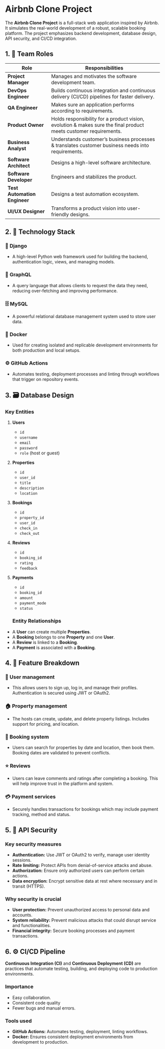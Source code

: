 # Airbnb Clone Project

The **Airbnb Clone Project** is a full-stack web application inspired by Airbnb. It simulates the real-world development of a robust, scalable booking platform. The project emphasizes backend development, database design, API security, and CI/CD integration.

## 1. 👥 Team Roles

| **Role**                     | **Responsibilities**                                                                                             |
| ---------------------------- | -----------------------------------------------------------------------------------------------------------------|
| **Project Manager**          | Manages and motivates the software development team.                                                             |
| **DevOps Engineer**          | Builds continuous integration and continuous delivery (CI/CD) pipelines for faster delivery.                     |
| **QA Engineer**              | Makes sure an application performs according to requirements.                                                    |
| **Product Owner**            | Holds responsibility for a product vision, evolution & makes sure the final product meets customer requirements. |
| **Business Analyst**         | Understands customer’s business processes & translates customer business needs into requirements.                |
| **Software Architect**       | Designs a high-level software architecture.                                                                      |
| **Software Developer**       | Engineers and stabilizes the product.                                                                            |
| **Test Automation Engineer** | Designs a test automation ecosystem.                                                                             |
| **UI/UX Designer**           | Transforms a product vision into user-friendly designs.                                                          |

## 2. 🧰 Technology Stack

### 🔧 **Django**
 + A high-level Python web framework used for building the backend, authentication logic, views, and managing models.

### 🔗 **GraphQL**
 + A query language that allows clients to request the data they need, reducing over-fetching and improving performance.

### 🗄️ **MySQL**
 + A powerful relational database management system used to store user data.

### 🐳 **Docker**
 + Used for creating isolated and replicable development environments for both production and local setups.

### ⚙️ **GitHub Actions**
 + Automates testing, deployment processes and linting through workflows that trigger on repository events.

## 3. 🗃️ Database Design

### Key Entities

1. **Users**
   - `id`
   - `username`
   - `email`
   - `password`
   - `role` (host or guest)

2. **Properties**
   - `id`
   - `user_id`
   - `title`
   - `description`
   - `location`

3. **Bookings**
   - `id`
   - `property_id`
   - `user_id`
   - `check_in`
   - `check_out`

4. **Reviews**
   - `id`
   - `booking_id`
   - `rating`
   - `feedback`

5. **Payments**
   - `id`
   - `booking_id`
   - `amount`
   - `payment_mode`
   - `status`

   ### Entity Relationships

- A **User** can create multiple **Properties**.
- A **Booking** belongs to one **Property** and one **User**.
- A **Review** is linked to a **Booking**.
- A **Payment** is associated with a **Booking**.

## 4. 🧩 Feature Breakdown

### 👤 User management
  + This allows users to sign up, log in, and manage their profiles. Authentication is secured using JWT or OAuth2.

### 🏠 Property management
  + The hosts can create, update, and delete property listings. Includes support for pricing, and location.

### 📅 Booking system
  + Users can search for properties by date and location, then book them. Booking dates are validated to prevent conflicts.

### ⭐ Reviews
  + Users can leave comments and ratings after completing a booking. This will help improve trust in the platform and system.

### 💳 Payment services
  + Securely handles transactions for bookings which may include payment tracking, method and status.

  ## 5. 🔐 API Security

  ### Key security measures

- **Authentication:** Use JWT or OAuth2 to verify, manage user identity sessions.
- **Rate limiting:** Protect APIs from denial-of-service attacks and abuse.
- **Authorization:** Ensure only authorized users can perform certain actions.
- **Data encryption:** Encrypt sensitive data at rest where necessary and in transit (HTTPS).

### Why security is crucial

- **User protection:** Prevent unauthorized access to personal data and accounts.
- **System reliability:** Prevent malicious attacks that could disrupt service and functionalities.
- **Financial integrity:** Secure booking processes and payment transactions.

## 6. ⚙️ CI/CD Pipeline

**Continuous Integration (CI)** and **Continuous Deployment (CD)** are practices that automate testing, building, and deploying code to production environments.

### Importance

- Easy collaboration.
- Consistent code quality
- Fewer bugs and manual errors.

### Tools used

- **GitHub Actions:** Automates testing, deployment, linting workflows.
- **Docker:** Ensures consistent deployment environments from development to production.

